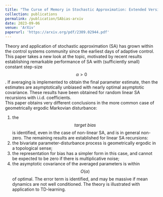 ```yaml
---
title: "The Curse of Memory in Stochastic Approximation: Extended Version"
collection: publications
permalink: /publication/SAbias-arxiv
date: 2023-09-06
venue: 'ArXiv'
paperurl: 'https://arxiv.org/pdf/2309.02944.pdf'
---
```


Theory and application of stochastic approximation (SA) has grown within the control systems community since the earliest days of adaptive control.   
This paper takes a new look at the topic, motivated by recent results establishing remarkable performance of SA with (sufficiently small) constant step-size $$\alpha>0$$.    If averaging is implemented to obtain the final parameter estimate,  then the estimates are asymptotically unbiased with nearly optimal asymptotic covariance.    These results have been obtained for random linear SA recursions with i.i.d. coefficients.   
This paper obtains very different conclusions in the more common case of geometrically ergodic Markovian disturbance:   
1. the $$\textit{target bias}$$ is identified, even in the case of non-linear SA, and is in general non-zero.  The remaining results are established for linear SA recursions:  
2. the bivariate parameter-disturbance process is geometrically ergodic in a topological sense;
3. the representation for bias has a simpler form in this case, and cannot be expected to be zero if there is multiplicative noise;
4. the asymptotic covariance of the  averaged parameters is  within $$O(\alpha)$$ of optimal.  The error term is identified, and may be massive if mean dynamics are not well conditioned.
The theory is illustrated with application to TD-learning.  
